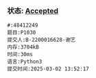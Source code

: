 ### 状态: [Accepted](http://dsbpython.openjudge.cn/dspythonbook/solution/48412249)
```
#:48412249
题目:P1030
提交人:B-2200016628-谢艺
内存:3704kB
时间:30ms
语言:Python3
提交时间:2025-03-02 13:52:17
```
